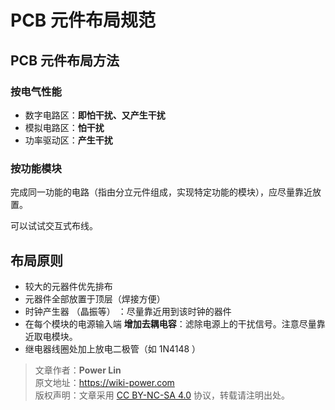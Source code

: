 
# PCB 元件布局规范

## PCB 元件布局方法

### 按电气性能

* 数字电路区：**即怕干扰、又产生干扰**
* 模拟电路区：**怕干扰**
* 功率驱动区：**产生干扰**

### 按功能模块

完成同一功能的电路（指由分立元件组成，实现特定功能的模块），应尽量靠近放置。

可以试试交互式布线。

## 布局原则

* 较大的元器件优先排布
* 元器件全部放置于顶层（焊接方便）
* 时钟产生器 （晶振等） ：尽量靠近用到该时钟的器件
* 在每个模块的电源输入端 **增加去耦电容**：滤除电源上的干扰信号。注意尽量靠近取电模块。
* 继电器线圈处加上放电二极管（如 1N4148 ）

> 文章作者：**Power Lin**  
> 原文地址：<https://wiki-power.com>  
> 版权声明：文章采用 [CC BY-NC-SA 4.0](https://creativecommons.org/licenses/by/4.0/deed.zh) 协议，转载请注明出处。